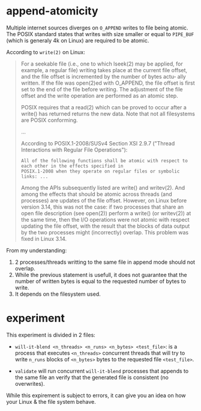 append-atomicity
================

Multiple internet sources diverges on `O_APPEND` writes to file being atomic. The POSIX standard states
that writes with size smaller or equal to `PIPE_BUF` (which is generaly 4k on Linux) are required to be
atomic.

According to `write(2)` on Linux:

> For a seekable file (i.e., one to which lseek(2) may be applied, for example, a regular file) writing
> takes place at the current file offset, and the file offset is incremented by the number of bytes actu‐
> ally written. If the file was open(2)ed with O_APPEND, the file offset is first set to the end of the
> file before writing. The adjustment of the file offset and the write operation are performed as an
> atomic step.
>
> POSIX requires that a read(2) which can be proved to occur after a write() has returned returns the new
> data. Note that not all filesystems are POSIX conforming.
>
> ...
>
> According to POSIX.1-2008/SUSv4 Section XSI 2.9.7 ("Thread Interactions with Regular File Operations"):
>
>     All of the following functions shall be atomic with respect to each other in the effects specified in
>     POSIX.1-2008 when they operate on regular files or symbolic links: ...
>
> Among the APIs subsequently listed are write() and writev(2). And among the effects that should be
> atomic across threads (and processes) are updates of the file offset. However, on Linux before version
> 3.14, this was not the case: if two processes that share an open file description (see open(2)) perform a
> write() (or writev(2)) at the same time, then the I/O operations were not atomic with respect updating
> the file offset, with the result that the blocks of data output by the two processes might (incorrectly)
> overlap. This problem was fixed in Linux 3.14.

From my understanding:

1. 2 processes/threads writting to the same file in append mode should not
   overlap.
2. While the previous statement is usefull, it does not guarantee that the
   number of written bytes is equal to the requested number of bytes to write.
3. It depends on the filesystem used.

experiment
==========

This experiment is divided in 2 files:

- `will-it-blend <n_threads> <n_runs> <n_bytes> <test_file>`: is a process
  that executes `<n_threads>` concurrent threads that will try to write
  `n_runs` blocks of `<n_bytes>` bytes to the requested file `<test_file>`.

- `validate` will run concurrent `will-it-blend` processes that appends to the
  same file an verify that the generated file is consistent (no overwrites).

While this expirement is subject to errors, it can give you an idea on how your
Linux & the file system behave.
